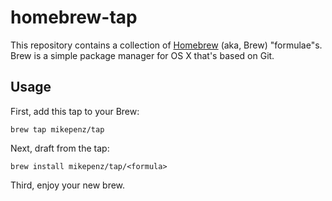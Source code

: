 # homebrew-tap

This repository contains a collection of [Homebrew](https://brew.sh/) (aka, Brew) "formulae"s. Brew is a simple package manager for OS X that's based on Git.

## Usage

First, add this tap to your Brew:

    brew tap mikepenz/tap

Next, draft from the tap:

    brew install mikepenz/tap/<formula>

Third, enjoy your new brew.